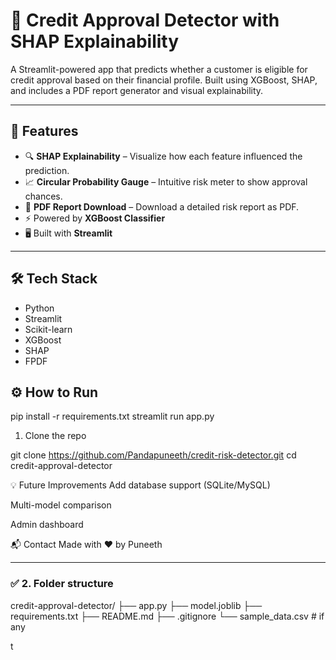 # 🧠 Credit Approval Detector with SHAP Explainability

A Streamlit-powered app that predicts whether a customer is eligible for credit approval based on their financial profile. Built using XGBoost, SHAP, and includes a PDF report generator and visual explainability.

---

## 🚀 Features

- 🔍 **SHAP Explainability** – Visualize how each feature influenced the prediction.
- 📈 **Circular Probability Gauge** – Intuitive risk meter to show approval chances.
- 📄 **PDF Report Download** – Download a detailed risk report as PDF.
- ⚡ Powered by **XGBoost Classifier**
- 🖥️ Built with **Streamlit**

---

## 🛠️ Tech Stack

- Python
- Streamlit
- Scikit-learn
- XGBoost
- SHAP
- FPDF

## ⚙️ How to Run

pip install -r requirements.txt
streamlit run app.py

1. Clone the repo  

git clone https://github.com/Pandapuneeth/credit-risk-detector.git
cd credit-approval-detector

💡 Future Improvements
Add database support (SQLite/MySQL)

Multi-model comparison

Admin dashboard

📬 Contact
Made with ❤️ by Puneeth 


---

### ✅ 2. Folder structure 
credit-approval-detector/
├── app.py
├── model.joblib
├── requirements.txt
├── README.md
├── .gitignore
└── sample_data.csv # if any

t


